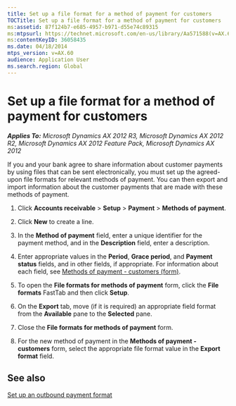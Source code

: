 ```yaml
---
title: Set up a file format for a method of payment for customers
TOCTitle: Set up a file format for a method of payment for customers
ms:assetid: 87f124b7-e685-4957-b971-d55e74c89315
ms:mtpsurl: https://technet.microsoft.com/en-us/library/Aa571588(v=AX.60)
ms:contentKeyID: 36058435
ms.date: 04/18/2014
mtps_version: v=AX.60
audience: Application User
ms.search.region: Global
---
```


# Set up a file format for a method of payment for customers 


_**Applies To:** Microsoft Dynamics AX 2012 R3, Microsoft Dynamics AX 2012 R2, Microsoft Dynamics AX 2012 Feature Pack, Microsoft Dynamics AX 2012_

If you and your bank agree to share information about customer payments by using files that can be sent electronically, you must set up the agreed-upon file formats for relevant methods of payment. You can then export and import information about the customer payments that are made with these methods of payment.

1.  Click **Accounts receivable** \> **Setup** \> **Payment** \> **Methods of payment**.

2.  Click **New** to create a line.

3.  In the **Method of payment** field, enter a unique identifier for the payment method, and in the **Description** field, enter a description.

4.  Enter appropriate values in the **Period**, **Grace period**, and **Payment status** fields, and in other fields, if appropriate. For information about each field, see [Methods of payment - customers (form)](https://technet.microsoft.com/en-us/library/aa499398\(v=ax.60\)).

5.  To open the **File formats for methods of payment** form, click the **File formats** FastTab and then click **Setup**.

6.  On the **Export** tab, move (if it is required) an appropriate field format from the **Available** pane to the **Selected** pane.

7.  Close the **File formats for methods of payment** form.

8.  For the new method of payment in the **Methods of payment - customers** form, select the appropriate file format value in the **Export format** field.

## See also

[Set up an outbound payment format](set-up-an-outbound-payment-format.md)

  


